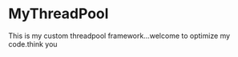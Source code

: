 MyThreadPool
============

  This is my custom threadpool framework...welcome to optimize my code.think you
